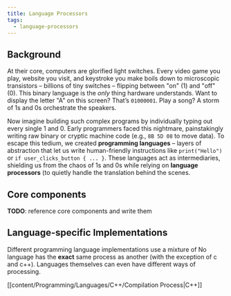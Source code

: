 ```yaml
---
title: Language Processors
tags:
  - language-processors
---
```

## Background

At their core, computers are glorified light switches. Every video game you play, website you visit, and keystroke you make boils down to microscopic transistors – billions of tiny switches – flipping between "on" (1) and "off" (0). This binary language is the _only_ thing hardware understands. Want to display the letter "A" on this screen? That’s `01000001`. Play a song? A storm of 1s and 0s orchestrate the speakers.

Now imagine building such complex programs by individually typing out every single 1 and 0. Early programmers faced this nightmare, painstakingly writing raw binary or cryptic machine code (e.g., `8B 5D 08` to move data). To escape this tedium, we created **programming languages** – layers of abstraction that let us write human-friendly instructions like `print("Hello")` or `if user_clicks_button { ... }`. These languages act as intermediaries, shielding us from the chaos of 1s and 0s while relying on **language processors** (to quietly handle the translation behind the scenes.

## Core components

**TODO**: reference core components and write them

## Language-specific Implementations

Different programming language implementations use a mixture of No language has the **exact** same process as another (with the exception of c and c++). Languages themselves can even have different ways of processing. 

[[content/Programming/Languages/C++/Compilation Process|C++]]

